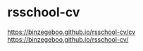# rsschool-cv
https://binzegeboo.github.io/rsschool-cv/cv
https://binzegeboo.github.io/rsschool-cv/
